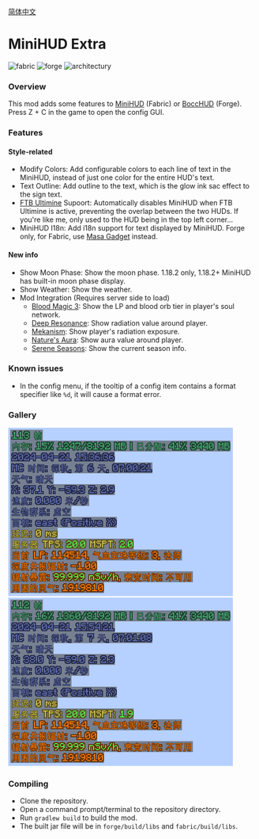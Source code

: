 [简体中文](./README.md)

# MiniHUD Extra
<p>
  <img alt="fabric" src="https://cdn.jsdelivr.net/npm/@intergrav/devins-badges@3.2.0/assets/cozy/supported/fabric_vector.svg">
  <img alt="forge" src="https://cdn.jsdelivr.net/npm/@intergrav/devins-badges@3.2.0/assets/cozy/supported/forge_vector.svg">
  <img alt="architectury" src="https://cdn.jsdelivr.net/npm/@intergrav/devins-badges@3.2.0/assets/cozy/requires/architectury-api_vector.svg">
</p>

### Overview
This mod adds some features to [MiniHUD](https://www.curseforge.com/minecraft/mc-mods/minihud) (Fabric) or [BoccHUD](https://modrinth.com/mod/bocchud) (Forge).<br>
Press Z + C in the game to open the config GUI.

### Features
#### Style-related
- Modify Colors: Add configurable colors to each line of text in the MiniHUD, instead of just one color for the entire HUD's text.
- Text Outline: Add outline to the text, which is the glow ink sac effect to the sign text.
- [FTB Ultimine](https://www.curseforge.com/minecraft/mc-mods/ftb-ultimine-fabric) Supoort: Automatically disables MiniHUD when FTB Ultimine is active, preventing the overlap between the two HUDs. If you're like me, only used to the HUD being in the top left corner...
- MiniHUD I18n: Add i18n support for text displayed by MiniHUD. Forge only, for Fabric, use [Masa Gadget](https://modrinth.com/mod/masa-gadget/) instead.
#### New info
- Show Moon Phase: Show the moon phase. 1.18.2 only, 1.18.2+ MiniHUD has built-in moon phase display.
- Show Weather: Show the weather.
- Mod Integration (Requires server side to load)
    - [Blood Magic 3](https://www.curseforge.com/minecraft/mc-mods/blood-magic): Show the LP and blood orb tier in player's soul network.
    - [Deep Resonance](https://www.curseforge.com/minecraft/mc-mods/deep-resonance): Show radiation value around player.
    - [Mekanism](https://www.curseforge.com/minecraft/mc-mods/mekanism): Show player's radiation exposure.
    - [Nature's Aura](https://www.curseforge.com/minecraft/mc-mods/natures-aura): Show aura value around player.
    - [Serene Seasons](https://www.curseforge.com/minecraft/mc-mods/serene-seasons): Show the current season info.

### Known issues
- In the config menu, if the tooltip of a config item contains a format specifier like `%d`, it will cause a format error.

### Gallery
<img src="images/demo.png" alt="demo">
<img src="images/ftbultiminesupport.gif" alt="ftbultiminesupport">

### Compiling
- Clone the repository.
- Open a command prompt/terminal to the repository directory.
- Run `gradlew build` to build the mod.
- The built jar file will be in `forge/build/libs` and `fabric/build/libs`.